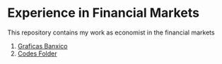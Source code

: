 # Experience in Financial Markets
This repository contains my work as economist in the financial markets
1. [Graficas Banxico](https://fernandogomezr.github.io/Experience-in-Financial-Markets/)
2. [Codes Folder](https://github.com/Fernandogomezr/Experience-in-Financial-Markets/tree/main/Codes)
